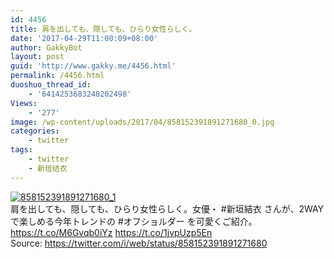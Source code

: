```yaml
---
id: 4456
title: 肩を出しても、隠しても、ひらり女性らしく。
date: '2017-04-29T11:00:09+08:00'
author: GakkyBot
layout: post
guid: 'http://www.gakky.me/4456.html'
permalink: /4456.html
duoshuo_thread_id:
    - '6414253683248202498'
Views:
    - '277'
image: /wp-content/uploads/2017/04/858152391891271680_0.jpg
categories:
    - twitter
tags:
    - twitter
    - 新垣结衣
---
```


[![858152391891271680_1](http://www.yui-aragaki.org/wp-content/uploads/2017/04/858152391891271680_1.jpg)](http://www.yui-aragaki.org/wp-content/uploads/2017/04/858152391891271680_1.jpg)  
肩を出しても、隠しても、ひらり女性らしく。女優・ #新垣結衣 さんが、2WAYで楽しめる今年トレンドの #オフショルダー を可愛くご紹介。  
https://t.co/M6Gvqb0iYz https://t.co/1jvpUzp5En  
Source: <https://twitter.com/i/web/status/858152391891271680>